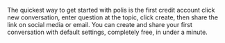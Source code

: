 The quickest way to get started with polis is the first credit account click new conversation, enter question at the topic, click create, then share the link on social media or email. You can create and share your first conversation with default settings, completely free, in under a minute.
 

